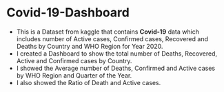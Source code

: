 # Covid-19-Dashboard
* This is a Dataset from kaggle that contains **Covid-19** data which includes number of Active cases, Confirmed cases, Recovered and Deaths by Country and WHO Region for Year 2020.
* I created a Dashboard to show the total number of Deaths, Recovered, Active and Confirmed cases by Country.
* I showed the Average number of Deaths, Confirmed and Active cases by WHO Region and Quarter of the Year.
* I also showed the Ratio of Death and Active cases. 
